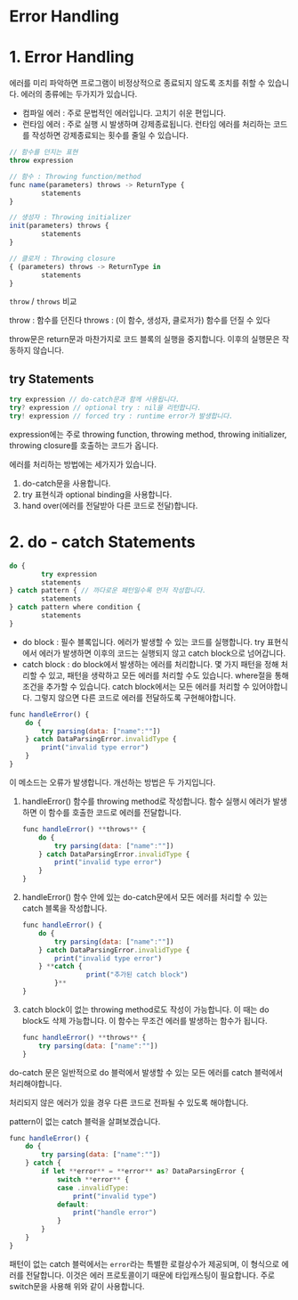 # Error Handling

# 1. Error Handling

에러를 미리 파악하면 프로그램이 비정상적으로 종료되지 않도록 조치를 취할 수 있습니다. 에러의 종류에는 두가지가 있습니다. 

- 컴파일 에러 : 주로 문법적인 에러입니다. 고치기 쉬운 편입니다.
- 런타임 에러 : 주로 실행 시 발생하며 강제종료됩니다. 런타임 에러를 처리하는 코드를 작성하면 강제종료되는 횟수를 줄일 수 있습니다.

```jsx
// 함수를 던지는 표현 
throw expression

// 함수 : Throwing function/method
func name(parameters) throws -> ReturnType {
		statements
}

// 생성자 : Throwing initializer
init(parameters) throws {
		statements
}

// 클로저 : Throwing closure
{ (parameters) throws -> ReturnType in
		statements
}
```

`throw` / `throws` 비교 

throw : 함수를 던진다
throws : (이 함수, 생성자, 클로저가) 함수를 던질 수 있다

throw문은 return문과 마찬가지로 코드 블록의 실행을 중지합니다. 이후의 실행문은 작동하지 않습니다. 

## try Statements

```jsx
try expression // do-catch문과 함께 사용됩니다. 
try? expression // optional try : nil을 리턴합니다.
try! expression // forced try : runtime error가 발생합니다. 
```

expression에는 주로 throwing function, throwing method, throwing initializer, throwing closure를 호출하는 코드가 옵니다. 

에러를 처리하는 방법에는 세가지가 있습니다.

1. do-catch문을 사용합니다.
2. try 표현식과 optional binding을 사용합니다.
3. hand over(에러를 전달받아 다른 코드로 전달)합니다. 

# 2. do - catch Statements

```jsx
do {
		try expression
		statements
} catch pattern { // 까다로운 패턴일수록 먼저 작성합니다. 
		statements
} catch pattern where condition {
		statements
}
```

- do block : 필수 블록입니다. 에러가 발생할 수 있는 코드를 실행합니다. 
try 표현식에서 에러가 발생하면 이후의 코드는 실행되지 않고 catch block으로 넘어갑니다.
- catch block : do block에서 발생하는 에러를 처리합니다. 몇 가지 패턴을 정해 처리할 수 있고, 패턴을 생락하고 모든 에러를 처리할 수도 있습니다. where절을 통해 조건을 추가할 수 있습니다. 
catch block에서는 모든 에러를 처리할 수 있어야합니다. 그렇지 않으면 다른 코드로 에러를 전달하도록 구현해야합니다.

```jsx
func handleError() {
    do {
        try parsing(data: ["name":""])
    } catch DataParsingError.invalidType {
        print("invalid type error")
    }
}
```

이 메소드는 오류가 발생합니다. 개선하는 방법은 두 가지입니다.

1. handleError() 함수를 throwing method로 작성합니다. 함수 실행시 에러가 발생하면 이 함수를 호출한 코드로 에러를 전달합니다. 

    ```jsx
    func handleError() **throws** {
        do {
            try parsing(data: ["name":""])
        } catch DataParsingError.invalidType {
            print("invalid type error")
        }
    }
    ```

2. handleError() 함수 안에 있는 do-catch문에서 모든 에러를 처리할 수 있는 catch 블록을 작성합니다.

    ```jsx
    func handleError() {
        do {
            try parsing(data: ["name":""])
        } catch DataParsingError.invalidType {
            print("invalid type error")
        } **catch {
    				print("추가된 catch block")
    		}**
    }
    ```

3. catch block이 없는 throwing method로도 작성이 가능합니다. 이 때는 do block도 삭제 가능합니다. 이 함수는 무조건 에러를 발생하는 함수가 됩니다. 

    ```jsx
    func handleError() **throws** {
        try parsing(data: ["name":""])
    }
    ```

do-catch 문은 일반적으로 do 블럭에서 발생할 수 있는 모든 에러를 catch 블럭에서 처리해야합니다. 

처리되지 않은 에러가 있을 경우 다른 코드로 전파될 수 있도록 해야합니다. 

pattern이 없는 catch 블럭을 살펴보겠습니다.

```jsx
func handleError() {
    do {
        try parsing(data: ["name":""])
    } catch {
        if let **error** = **error** as? DataParsingError {
            switch **error** {
            case .invalidType:
                print("invalid type")
            default:
                print("handle error")
            }
        }
    }
}
```

패턴이 없는 catch 블럭에서는 `error`라는 특별한 로컬상수가 제공되며, 이 형식으로 에러를 전달합니다. 이것은 에러 프로토콜이기 때문에 타입캐스팅이 필요합니다. 주로 switch문을 사용해 위와 같이 사용합니다.